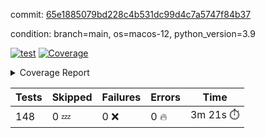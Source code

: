 commit: [65e1885079bd228c4b531dc99d4c7a5747f84b37](https://github.com/rcmdnk/homebrew-file/tree/65e1885079bd228c4b531dc99d4c7a5747f84b37)

condition: branch=main, os=macos-12, python_version=3.9

[![test](https://github.com/rcmdnk/homebrew-file/actions/workflows/test.yml/badge.svg)](https://github.com/rcmdnk/homebrew-file/actions/runs/4300850506)
<a href="https://github.com/rcmdnk/homebrew-file/blob/65e1885079bd228c4b531dc99d4c7a5747f84b37/README.md"><img alt="Coverage" src="https://img.shields.io/badge/Coverage-53%25-orange.svg" /></a><details><summary>Coverage Report </summary><table><tr><th>File</th><th>Stmts</th><th>Miss</th><th>Cover</th><th>Missing</th></tr><tbody><tr><td colspan="5"><b>bin</b></td></tr><tr><td>&nbsp; &nbsp;<a href="https://github.com/rcmdnk/homebrew-file/blob/65e1885079bd228c4b531dc99d4c7a5747f84b37/bin/brew-file">brew-file</a></td><td>1854</td><td>871</td><td>53%</td><td><a href="https://github.com/rcmdnk/homebrew-file/blob/65e1885079bd228c4b531dc99d4c7a5747f84b37/bin/brew-file#L43-L58">43&ndash;58</a>, <a href="https://github.com/rcmdnk/homebrew-file/blob/65e1885079bd228c4b531dc99d4c7a5747f84b37/bin/brew-file#L63-L65">63&ndash;65</a>, <a href="https://github.com/rcmdnk/homebrew-file/blob/65e1885079bd228c4b531dc99d4c7a5747f84b37/bin/brew-file#L153">153</a>, <a href="https://github.com/rcmdnk/homebrew-file/blob/65e1885079bd228c4b531dc99d4c7a5747f84b37/bin/brew-file#L263">263</a>, <a href="https://github.com/rcmdnk/homebrew-file/blob/65e1885079bd228c4b531dc99d4c7a5747f84b37/bin/brew-file#L282">282</a>, <a href="https://github.com/rcmdnk/homebrew-file/blob/65e1885079bd228c4b531dc99d4c7a5747f84b37/bin/brew-file#L288">288</a>, <a href="https://github.com/rcmdnk/homebrew-file/blob/65e1885079bd228c4b531dc99d4c7a5747f84b37/bin/brew-file#L313">313</a>, <a href="https://github.com/rcmdnk/homebrew-file/blob/65e1885079bd228c4b531dc99d4c7a5747f84b37/bin/brew-file#L333">333</a>, <a href="https://github.com/rcmdnk/homebrew-file/blob/65e1885079bd228c4b531dc99d4c7a5747f84b37/bin/brew-file#L336-L339">336&ndash;339</a>, <a href="https://github.com/rcmdnk/homebrew-file/blob/65e1885079bd228c4b531dc99d4c7a5747f84b37/bin/brew-file#L353-L359">353&ndash;359</a>, <a href="https://github.com/rcmdnk/homebrew-file/blob/65e1885079bd228c4b531dc99d4c7a5747f84b37/bin/brew-file#L392-L398">392&ndash;398</a>, <a href="https://github.com/rcmdnk/homebrew-file/blob/65e1885079bd228c4b531dc99d4c7a5747f84b37/bin/brew-file#L408-L419">408&ndash;419</a>, <a href="https://github.com/rcmdnk/homebrew-file/blob/65e1885079bd228c4b531dc99d4c7a5747f84b37/bin/brew-file#L608">608</a>, <a href="https://github.com/rcmdnk/homebrew-file/blob/65e1885079bd228c4b531dc99d4c7a5747f84b37/bin/brew-file#L610">610</a>, <a href="https://github.com/rcmdnk/homebrew-file/blob/65e1885079bd228c4b531dc99d4c7a5747f84b37/bin/brew-file#L612">612</a>, <a href="https://github.com/rcmdnk/homebrew-file/blob/65e1885079bd228c4b531dc99d4c7a5747f84b37/bin/brew-file#L629-L633">629&ndash;633</a>, <a href="https://github.com/rcmdnk/homebrew-file/blob/65e1885079bd228c4b531dc99d4c7a5747f84b37/bin/brew-file#L646-L651">646&ndash;651</a>, <a href="https://github.com/rcmdnk/homebrew-file/blob/65e1885079bd228c4b531dc99d4c7a5747f84b37/bin/brew-file#L661">661</a>, <a href="https://github.com/rcmdnk/homebrew-file/blob/65e1885079bd228c4b531dc99d4c7a5747f84b37/bin/brew-file#L677">677</a>, <a href="https://github.com/rcmdnk/homebrew-file/blob/65e1885079bd228c4b531dc99d4c7a5747f84b37/bin/brew-file#L681-L685">681&ndash;685</a>, <a href="https://github.com/rcmdnk/homebrew-file/blob/65e1885079bd228c4b531dc99d4c7a5747f84b37/bin/brew-file#L703-L717">703&ndash;717</a>, <a href="https://github.com/rcmdnk/homebrew-file/blob/65e1885079bd228c4b531dc99d4c7a5747f84b37/bin/brew-file#L810-L825">810&ndash;825</a>, <a href="https://github.com/rcmdnk/homebrew-file/blob/65e1885079bd228c4b531dc99d4c7a5747f84b37/bin/brew-file#L849">849</a>, <a href="https://github.com/rcmdnk/homebrew-file/blob/65e1885079bd228c4b531dc99d4c7a5747f84b37/bin/brew-file#L860-L861">860&ndash;861</a>, <a href="https://github.com/rcmdnk/homebrew-file/blob/65e1885079bd228c4b531dc99d4c7a5747f84b37/bin/brew-file#L869">869</a>, <a href="https://github.com/rcmdnk/homebrew-file/blob/65e1885079bd228c4b531dc99d4c7a5747f84b37/bin/brew-file#L882-L887">882&ndash;887</a>, <a href="https://github.com/rcmdnk/homebrew-file/blob/65e1885079bd228c4b531dc99d4c7a5747f84b37/bin/brew-file#L891-L893">891&ndash;893</a>, <a href="https://github.com/rcmdnk/homebrew-file/blob/65e1885079bd228c4b531dc99d4c7a5747f84b37/bin/brew-file#L897-L900">897&ndash;900</a>, <a href="https://github.com/rcmdnk/homebrew-file/blob/65e1885079bd228c4b531dc99d4c7a5747f84b37/bin/brew-file#L1005">1005</a>, <a href="https://github.com/rcmdnk/homebrew-file/blob/65e1885079bd228c4b531dc99d4c7a5747f84b37/bin/brew-file#L1060">1060</a>, <a href="https://github.com/rcmdnk/homebrew-file/blob/65e1885079bd228c4b531dc99d4c7a5747f84b37/bin/brew-file#L1125-L1128">1125&ndash;1128</a>, <a href="https://github.com/rcmdnk/homebrew-file/blob/65e1885079bd228c4b531dc99d4c7a5747f84b37/bin/brew-file#L1145">1145</a>, <a href="https://github.com/rcmdnk/homebrew-file/blob/65e1885079bd228c4b531dc99d4c7a5747f84b37/bin/brew-file#L1152">1152</a>, <a href="https://github.com/rcmdnk/homebrew-file/blob/65e1885079bd228c4b531dc99d4c7a5747f84b37/bin/brew-file#L1160">1160</a>, <a href="https://github.com/rcmdnk/homebrew-file/blob/65e1885079bd228c4b531dc99d4c7a5747f84b37/bin/brew-file#L1162">1162</a>, <a href="https://github.com/rcmdnk/homebrew-file/blob/65e1885079bd228c4b531dc99d4c7a5747f84b37/bin/brew-file#L1193">1193</a>, <a href="https://github.com/rcmdnk/homebrew-file/blob/65e1885079bd228c4b531dc99d4c7a5747f84b37/bin/brew-file#L1198-L1201">1198&ndash;1201</a>, <a href="https://github.com/rcmdnk/homebrew-file/blob/65e1885079bd228c4b531dc99d4c7a5747f84b37/bin/brew-file#L1203-L1206">1203&ndash;1206</a>, <a href="https://github.com/rcmdnk/homebrew-file/blob/65e1885079bd228c4b531dc99d4c7a5747f84b37/bin/brew-file#L1235-L1245">1235&ndash;1245</a>, <a href="https://github.com/rcmdnk/homebrew-file/blob/65e1885079bd228c4b531dc99d4c7a5747f84b37/bin/brew-file#L1248-L1251">1248&ndash;1251</a>, <a href="https://github.com/rcmdnk/homebrew-file/blob/65e1885079bd228c4b531dc99d4c7a5747f84b37/bin/brew-file#L1254-L1258">1254&ndash;1258</a>, <a href="https://github.com/rcmdnk/homebrew-file/blob/65e1885079bd228c4b531dc99d4c7a5747f84b37/bin/brew-file#L1264">1264</a>, <a href="https://github.com/rcmdnk/homebrew-file/blob/65e1885079bd228c4b531dc99d4c7a5747f84b37/bin/brew-file#L1270">1270</a>, <a href="https://github.com/rcmdnk/homebrew-file/blob/65e1885079bd228c4b531dc99d4c7a5747f84b37/bin/brew-file#L1276-L1281">1276&ndash;1281</a>, <a href="https://github.com/rcmdnk/homebrew-file/blob/65e1885079bd228c4b531dc99d4c7a5747f84b37/bin/brew-file#L1292-L1314">1292&ndash;1314</a>, <a href="https://github.com/rcmdnk/homebrew-file/blob/65e1885079bd228c4b531dc99d4c7a5747f84b37/bin/brew-file#L1342">1342</a>, <a href="https://github.com/rcmdnk/homebrew-file/blob/65e1885079bd228c4b531dc99d4c7a5747f84b37/bin/brew-file#L1358-L1366">1358&ndash;1366</a>, <a href="https://github.com/rcmdnk/homebrew-file/blob/65e1885079bd228c4b531dc99d4c7a5747f84b37/bin/brew-file#L1371-L1390">1371&ndash;1390</a>, <a href="https://github.com/rcmdnk/homebrew-file/blob/65e1885079bd228c4b531dc99d4c7a5747f84b37/bin/brew-file#L1395-L1399">1395&ndash;1399</a>, <a href="https://github.com/rcmdnk/homebrew-file/blob/65e1885079bd228c4b531dc99d4c7a5747f84b37/bin/brew-file#L1413-L1460">1413&ndash;1460</a>, <a href="https://github.com/rcmdnk/homebrew-file/blob/65e1885079bd228c4b531dc99d4c7a5747f84b37/bin/brew-file#L1463-L1494">1463&ndash;1494</a>, <a href="https://github.com/rcmdnk/homebrew-file/blob/65e1885079bd228c4b531dc99d4c7a5747f84b37/bin/brew-file#L1499-L1531">1499&ndash;1531</a>, <a href="https://github.com/rcmdnk/homebrew-file/blob/65e1885079bd228c4b531dc99d4c7a5747f84b37/bin/brew-file#L1534-L1616">1534&ndash;1616</a>, <a href="https://github.com/rcmdnk/homebrew-file/blob/65e1885079bd228c4b531dc99d4c7a5747f84b37/bin/brew-file#L1619-L1627">1619&ndash;1627</a>, <a href="https://github.com/rcmdnk/homebrew-file/blob/65e1885079bd228c4b531dc99d4c7a5747f84b37/bin/brew-file#L1640">1640</a>, <a href="https://github.com/rcmdnk/homebrew-file/blob/65e1885079bd228c4b531dc99d4c7a5747f84b37/bin/brew-file#L1645">1645</a>, <a href="https://github.com/rcmdnk/homebrew-file/blob/65e1885079bd228c4b531dc99d4c7a5747f84b37/bin/brew-file#L1650-L1689">1650&ndash;1689</a>, <a href="https://github.com/rcmdnk/homebrew-file/blob/65e1885079bd228c4b531dc99d4c7a5747f84b37/bin/brew-file#L1693-L1808">1693&ndash;1808</a>, <a href="https://github.com/rcmdnk/homebrew-file/blob/65e1885079bd228c4b531dc99d4c7a5747f84b37/bin/brew-file#L1818-L1830">1818&ndash;1830</a>, <a href="https://github.com/rcmdnk/homebrew-file/blob/65e1885079bd228c4b531dc99d4c7a5747f84b37/bin/brew-file#L1834">1834</a>, <a href="https://github.com/rcmdnk/homebrew-file/blob/65e1885079bd228c4b531dc99d4c7a5747f84b37/bin/brew-file#L1841-L1921">1841&ndash;1921</a>, <a href="https://github.com/rcmdnk/homebrew-file/blob/65e1885079bd228c4b531dc99d4c7a5747f84b37/bin/brew-file#L1928-L1969">1928&ndash;1969</a>, <a href="https://github.com/rcmdnk/homebrew-file/blob/65e1885079bd228c4b531dc99d4c7a5747f84b37/bin/brew-file#L1972-L1979">1972&ndash;1979</a>, <a href="https://github.com/rcmdnk/homebrew-file/blob/65e1885079bd228c4b531dc99d4c7a5747f84b37/bin/brew-file#L1983-L1984">1983&ndash;1984</a>, <a href="https://github.com/rcmdnk/homebrew-file/blob/65e1885079bd228c4b531dc99d4c7a5747f84b37/bin/brew-file#L1989-L2033">1989&ndash;2033</a>, <a href="https://github.com/rcmdnk/homebrew-file/blob/65e1885079bd228c4b531dc99d4c7a5747f84b37/bin/brew-file#L2037-L2073">2037&ndash;2073</a>, <a href="https://github.com/rcmdnk/homebrew-file/blob/65e1885079bd228c4b531dc99d4c7a5747f84b37/bin/brew-file#L2076-L2081">2076&ndash;2081</a>, <a href="https://github.com/rcmdnk/homebrew-file/blob/65e1885079bd228c4b531dc99d4c7a5747f84b37/bin/brew-file#L2085-L2093">2085&ndash;2093</a>, <a href="https://github.com/rcmdnk/homebrew-file/blob/65e1885079bd228c4b531dc99d4c7a5747f84b37/bin/brew-file#L2101-L2109">2101&ndash;2109</a>, <a href="https://github.com/rcmdnk/homebrew-file/blob/65e1885079bd228c4b531dc99d4c7a5747f84b37/bin/brew-file#L2113-L2115">2113&ndash;2115</a>, <a href="https://github.com/rcmdnk/homebrew-file/blob/65e1885079bd228c4b531dc99d4c7a5747f84b37/bin/brew-file#L2119">2119</a>, <a href="https://github.com/rcmdnk/homebrew-file/blob/65e1885079bd228c4b531dc99d4c7a5747f84b37/bin/brew-file#L2123-L2131">2123&ndash;2131</a>, <a href="https://github.com/rcmdnk/homebrew-file/blob/65e1885079bd228c4b531dc99d4c7a5747f84b37/bin/brew-file#L2141-L2309">2141&ndash;2309</a>, <a href="https://github.com/rcmdnk/homebrew-file/blob/65e1885079bd228c4b531dc99d4c7a5747f84b37/bin/brew-file#L2315-L2467">2315&ndash;2467</a>, <a href="https://github.com/rcmdnk/homebrew-file/blob/65e1885079bd228c4b531dc99d4c7a5747f84b37/bin/brew-file#L2495">2495</a>, <a href="https://github.com/rcmdnk/homebrew-file/blob/65e1885079bd228c4b531dc99d4c7a5747f84b37/bin/brew-file#L2520">2520</a>, <a href="https://github.com/rcmdnk/homebrew-file/blob/65e1885079bd228c4b531dc99d4c7a5747f84b37/bin/brew-file#L2601">2601</a>, <a href="https://github.com/rcmdnk/homebrew-file/blob/65e1885079bd228c4b531dc99d4c7a5747f84b37/bin/brew-file#L2606-L2617">2606&ndash;2617</a>, <a href="https://github.com/rcmdnk/homebrew-file/blob/65e1885079bd228c4b531dc99d4c7a5747f84b37/bin/brew-file#L2646-L2653">2646&ndash;2653</a>, <a href="https://github.com/rcmdnk/homebrew-file/blob/65e1885079bd228c4b531dc99d4c7a5747f84b37/bin/brew-file#L2678">2678</a>, <a href="https://github.com/rcmdnk/homebrew-file/blob/65e1885079bd228c4b531dc99d4c7a5747f84b37/bin/brew-file#L2690">2690</a>, <a href="https://github.com/rcmdnk/homebrew-file/blob/65e1885079bd228c4b531dc99d4c7a5747f84b37/bin/brew-file#L2706">2706</a>, <a href="https://github.com/rcmdnk/homebrew-file/blob/65e1885079bd228c4b531dc99d4c7a5747f84b37/bin/brew-file#L2720-L2724">2720&ndash;2724</a>, <a href="https://github.com/rcmdnk/homebrew-file/blob/65e1885079bd228c4b531dc99d4c7a5747f84b37/bin/brew-file#L2728-L2731">2728&ndash;2731</a>, <a href="https://github.com/rcmdnk/homebrew-file/blob/65e1885079bd228c4b531dc99d4c7a5747f84b37/bin/brew-file#L2734-L2737">2734&ndash;2737</a>, <a href="https://github.com/rcmdnk/homebrew-file/blob/65e1885079bd228c4b531dc99d4c7a5747f84b37/bin/brew-file#L2740-L2748">2740&ndash;2748</a>, <a href="https://github.com/rcmdnk/homebrew-file/blob/65e1885079bd228c4b531dc99d4c7a5747f84b37/bin/brew-file#L2777-L2784">2777&ndash;2784</a>, <a href="https://github.com/rcmdnk/homebrew-file/blob/65e1885079bd228c4b531dc99d4c7a5747f84b37/bin/brew-file#L2795-L2802">2795&ndash;2802</a>, <a href="https://github.com/rcmdnk/homebrew-file/blob/65e1885079bd228c4b531dc99d4c7a5747f84b37/bin/brew-file#L2883-L2885">2883&ndash;2885</a>, <a href="https://github.com/rcmdnk/homebrew-file/blob/65e1885079bd228c4b531dc99d4c7a5747f84b37/bin/brew-file#L2904">2904</a>, <a href="https://github.com/rcmdnk/homebrew-file/blob/65e1885079bd228c4b531dc99d4c7a5747f84b37/bin/brew-file#L2910">2910</a>, <a href="https://github.com/rcmdnk/homebrew-file/blob/65e1885079bd228c4b531dc99d4c7a5747f84b37/bin/brew-file#L2921-L3530">2921&ndash;3530</a>, <a href="https://github.com/rcmdnk/homebrew-file/blob/65e1885079bd228c4b531dc99d4c7a5747f84b37/bin/brew-file#L3534">3534</a></td></tr><tr><td><b>TOTAL</b></td><td><b>1854</b></td><td><b>871</b></td><td><b>53%</b></td><td>&nbsp;</td></tr></tbody></table></details>

| Tests | Skipped | Failures | Errors | Time |
| ----- | ------- | -------- | -------- | ------------------ |
| 148 | 0 :zzz: | 0 :x: | 0 :fire: | 3m 21s :stopwatch: |

